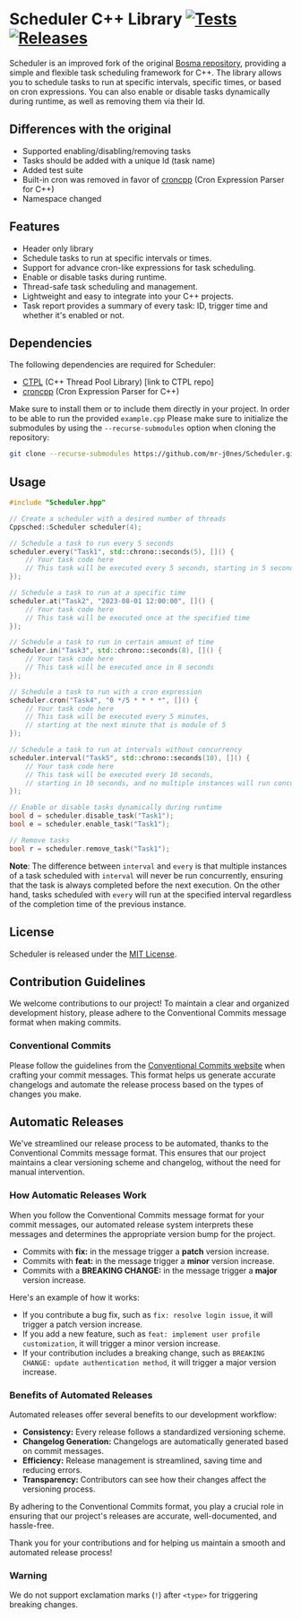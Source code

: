 # Scheduler C++ Library [![Tests](https://github.com/mr-j0nes/Scheduler/actions/workflows/test.yml/badge.svg)](https://github.com/mr-j0nes/Scheduler/actions/workflows/test.yml) [![Releases](https://github.com/mr-j0nes/Scheduler/actions/workflows/release.yml/badge.svg)](https://github.com/mr-j0nes/Scheduler/actions/workflows/release.yml)

Scheduler is an improved fork of the original [Bosma repository](https://github.com/Bosma/Scheduler), providing a simple and flexible task scheduling framework for C++. The library allows you to schedule tasks to run at specific intervals, specific times, or based on cron expressions. You can also enable or disable tasks dynamically during runtime, as well as removing them via their Id.

## Differences with the original

- Supported enabling/disabling/removing tasks
- Tasks should be added with a unique Id (task name)
- Added test suite
- Built-in cron was removed in favor of [croncpp](https://github.com/mariusbancila/croncpp) (Cron Expression Parser for C++)
- Namespace changed

## Features

- Header only library
- Schedule tasks to run at specific intervals or times.
- Support for advance cron-like expressions for task scheduling.
- Enable or disable tasks during runtime.
- Thread-safe task scheduling and management.
- Lightweight and easy to integrate into your C++ projects.
- Task report provides a summary of every task: ID, trigger time and whether it's enabled or not.

## Dependencies

The following dependencies are required for Scheduler:

- [CTPL](https://github.com/vit-vit/CTPL) (C++ Thread Pool Library) [link to CTPL repo]
- [croncpp](https://github.com/mariusbancila/croncpp) (Cron Expression Parser for C++)

Make sure to install them or to include them directly in your project.
In order to be able to run the provided `example.cpp` Please make sure to initialize the submodules by using the `--recurse-submodules` option when cloning the repository:

```bash
git clone --recurse-submodules https://github.com/mr-j0nes/Scheduler.git
```

## Usage

```cpp
#include "Scheduler.hpp"

// Create a scheduler with a desired number of threads
Cppsched::Scheduler scheduler(4);

// Schedule a task to run every 5 seconds
scheduler.every("Task1", std::chrono::seconds(5), []() {
    // Your task code here
    // This task will be executed every 5 seconds, starting in 5 seconds
});

// Schedule a task to run at a specific time
scheduler.at("Task2", "2023-08-01 12:00:00", []() {
    // Your task code here
    // This task will be executed once at the specified time
});

// Schedule a task to run in certain amount of time
scheduler.in("Task3", std::chrono::seconds(8), []() {
    // Your task code here
    // This task will be executed once in 8 seconds
});

// Schedule a task to run with a cron expression
scheduler.cron("Task4", "0 */5 * * * *", []() {
    // Your task code here
    // This task will be executed every 5 minutes, 
    // starting at the next minute that is module of 5
});

// Schedule a task to run at intervals without concurrency
scheduler.interval("Task5", std::chrono::seconds(10), []() {
    // Your task code here
    // This task will be executed every 10 seconds, 
    // starting in 10 seconds, and no multiple instances will run concurrently
});

// Enable or disable tasks dynamically during runtime
bool d = scheduler.disable_task("Task1");
bool e = scheduler.enable_task("Task1");

// Remove tasks
bool r = scheduler.remove_task("Task1");
```

**Note**: The difference between `interval` and `every` is that multiple instances of a task scheduled with `interval` will never be run concurrently, ensuring that the task is always completed before the next execution. On the other hand, tasks scheduled with `every` will run at the specified interval regardless of the completion time of the previous instance.

## License

Scheduler is released under the [MIT License](LICENSE).

## Contribution Guidelines

We welcome contributions to our project! To maintain a clear and organized development history, please adhere to the Conventional Commits message format when making commits.

### Conventional Commits

Please follow the guidelines from the [Conventional Commits website](https://www.conventionalcommits.org/) when crafting your commit messages. This format helps us generate accurate changelogs and automate the release process based on the types of changes you make.

## Automatic Releases

We've streamlined our release process to be automated, thanks to the Conventional Commits message format. This ensures that our project maintains a clear versioning scheme and changelog, without the need for manual intervention.

### How Automatic Releases Work

When you follow the Conventional Commits message format for your commit messages, our automated release system interprets these messages and determines the appropriate version bump for the project.

- Commits with **fix:** in the message trigger a **patch** version increase.
- Commits with **feat:** in the message trigger a **minor** version increase.
- Commits with a **BREAKING CHANGE:** in the message trigger a **major** version increase.

Here's an example of how it works:
- If you contribute a bug fix, such as `fix: resolve login issue`, it will trigger a patch version increase.
- If you add a new feature, such as `feat: implement user profile customization`, it will trigger a minor version increase.
- If your contribution includes a breaking change, such as `BREAKING CHANGE: update authentication method`, it will trigger a major version increase.

### Benefits of Automated Releases

Automated releases offer several benefits to our development workflow:
- **Consistency:** Every release follows a standardized versioning scheme.
- **Changelog Generation:** Changelogs are automatically generated based on commit messages.
- **Efficiency:** Release management is streamlined, saving time and reducing errors.
- **Transparency:** Contributors can see how their changes affect the versioning process.

By adhering to the Conventional Commits format, you play a crucial role in ensuring that our project's releases are accurate, well-documented, and hassle-free.

Thank you for your contributions and for helping us maintain a smooth and automated release process!

### Warning

We do not support exclamation marks (`!`) after `<type>` for triggering breaking changes.
